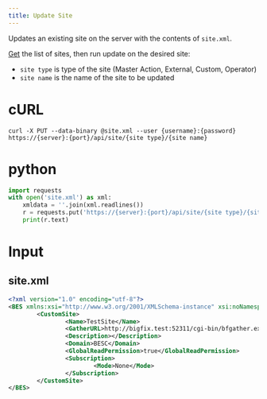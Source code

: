 ```yaml
---
title: Update Site
---
```


Updates an existing site on the server with the contents of `site.xml`. 

[Get](./get-sites.html) the list of sites, then run update on the desired site:

* `site type` is type of the site (Master Action, External, Custom, Operator)
* `site name` is the name of the site to be updated

# cURL
```
curl -X PUT --data-binary @site.xml --user {username}:{password} https://{server}:{port}/api/site/{site type}/{site name}
```

# python
```python
import requests
with open('site.xml') as xml:
    xmldata = ''.join(xml.readlines())
    r = requests.put('https://{server}:{port}/api/site/{site type}/{site name}', auth=('{username}', '{password}'), data=xmldata)
    print(r.text)
```

# Input
## site.xml
```xml
<?xml version="1.0" encoding="utf-8"?>
<BES xmlns:xsi="http://www.w3.org/2001/XMLSchema-instance" xsi:noNamespaceSchemaLocation="BES.xsd">
        <CustomSite>
                <Name>TestSite</Name>
                <GatherURL>http://bigfix.test:52311/cgi-bin/bfgather.exe/CustomSite_TestSite</GatherURL>
                <Description></Description>
                <Domain>BESC</Domain>
                <GlobalReadPermission>true</GlobalReadPermission>
                <Subscription>
                        <Mode>None</Mode>
                </Subscription>
        </CustomSite>
</BES>
```


